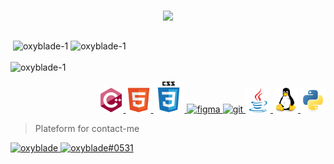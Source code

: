 <div style="margin: 15px;" align="center">
    <img src="https://readme-typing-svg.herokuapp.com?duration=3000&color=16EB27&center=true&vCenter=true&lines=developer+and+programmer;much+programming++code;minecraft+for+ever">
</div>

##

<!-- contribution -->
<div>
    &nbsp;<img src="https://github-readme-stats.vercel.app/api?username=oxyblade-1&show_icons=true&locale=en&theme=dark" alt="oxyblade-1" />
    <img src="https://github-readme-stats.vercel.app/api/top-langs?username=oxyblade-1&show_icons=true&locale=en&layout=compact&theme=dark" alt="oxyblade-1" />
</div>


<!-- Advanced -->
<br>
<img src="https://github-readme-streak-stats.herokuapp.com/?user=oxyblade-1&&theme=dark" alt="oxyblade-1" />

<div align="right">
    <p>
    <!-- C++ -->
        <a href="https://www.w3schools.com/cpp/" target="_blank" rel="noreferrer">
            <img src="https://raw.githubusercontent.com/devicons/devicon/master/icons/cplusplus/cplusplus-original.svg" alt="cplusplus" width="40" height="40"/>
        </a><!-- HTML5 -->
        <a href="https://www.linux.org/" target="_blank" rel="noreferrer">
            <img src="https://raw.githubusercontent.com/devicons/devicon/master/icons/html5/html5-original.svg" alt="html5" width="40" height="40"/>
        </a><!-- CSS3 -->
        <a href="https://www.w3schools.com/css/" target="_blank" rel="noreferrer">
            <img src="https://raw.githubusercontent.com/devicons/devicon/master/icons/css3/css3-original-wordmark.svg" alt="css3" width="50" height="50"/>
        </a><!-- FIGMA -->
        <a href="https://www.figma.com/" target="_blank" rel="noreferrer">
            <img src="https://www.vectorlogo.zone/logos/figma/figma-icon.svg" alt="figma" width="40" height="40"/>
        </a><!-- LINUX -->
        <a href="https://git-scm.com/" target="_blank" rel="noreferrer"> <img src="https://www.vectorlogo.zone/logos/git-scm/git-scm-icon.svg" alt="git" width="40"     height="40"/><!-- JAVA -->
        <a href="https://www.java.com" target="_blank" rel="noreferrer">
        <img src="https://raw.githubusercontent.com/devicons/devicon/master/icons/java/java-original.svg" alt="java" width="40" height="40"/>
        </a><!-- LINUX -->
        <a href="https://www.linux.org/" target="_blank" rel="noreferrer">
            <img src="https://raw.githubusercontent.com/devicons/devicon/master/icons/linux/linux-original.svg" alt="linux" width="40" height="40"/>
        </a><!-- PYTHON -->
        <a href="https://www.python.org" target="_blank" rel="noreferrer">
            <img src="https://raw.githubusercontent.com/devicons/devicon/master/icons/python/python-original.svg" alt="python" width="40" height="40"/>
        </a>
    </p>
</div>

<!-- for more -->
> Plateform for contact-me

<p>
    <a href="https://www.youtube.com/c/oxyblade" target="blank">
        <img src="https://raw.githubusercontent.com/rahuldkjain/github-profile-readme-generator/master/src/images/icons/Social/youtube.svg" alt="oxyblade" height="30"          width="40" />
    </a>
    <a href="https://discord.gg/oxyblade#0531" target="blank">
        <img src="https://raw.githubusercontent.com/rahuldkjain/github-profile-readme-generator/master/src/images/icons/Social/discord.svg" alt="oxyblade#0531"               height="30" width="40" />
    </a>
</p>


